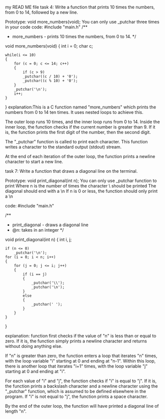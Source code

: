 my READ ME file
task 4: Write a function that prints 10 times the numbers, from 0 to 14, followed by a new line.

Prototype: void more_numbers(void);
You can only use _putchar three times in your code
 code: #include "main.h"
/**
* more_numbers - prints 10 times the numbers, from 0 to 14.
*/

void more_numbers(void)
{
	int i = 0;
	char c;

	while(i <= 10)
	{
		for (c = 0; c <= 14; c++)
		{
			if (c > 9)
			_putchar((c / 10) + '0');
			_putchar((c % 10) + '0');
		}
		_putchar('\n');
		i++;
	}
}
explanation:This is a C function named "more_numbers" which prints the numbers from 0 to 14 ten times. It uses nested loops to achieve this.

The outer loop runs 10 times, and the inner loop runs from 0 to 14. Inside the inner loop, the function checks if the current number is greater than 9. If it is, the function prints the first digit of the number, then the second digit.

The "_putchar" function is called to print each character. This function writes a character to the standard output (stdout) stream.

At the end of each iteration of the outer loop, the function prints a newline character to start a new line.

task 7: Write a function that draws a diagonal line on the terminal.

Prototype: void print_diagonal(int n);
You can only use _putchar function to print
Where n is the number of times the character \ should be printed
The diagonal should end with a \n
If n is 0 or less, the function should only print a \n

code: #include "main.h"

/**
* print_diagonal - draws a diagonal line
* @n: takes in an integer
*/

void print_diagonal(int n)
{
	int i, j;

	if (n <= 0)
		_putchar('\n');
	for (i = 0; i < n; i++)
	{
		for (j = 0; j <= i; j++)
		{
			if (i == j)
			{
				_putchar('\\');
				_putchar('\n');
			}
			else
			{
				_putchar(' ');
			}
		}
	}
}

explanation: function first checks if the value of "n" is less than or equal to zero. If it is, the function simply prints a newline character and returns without doing anything else.

If "n" is greater than zero, the function enters a loop that iterates "n" times, with the loop variable "i" starting at 0 and ending at "n-1". Within this loop, there is another loop that iterates "i+1" times, with the loop variable "j" starting at 0 and ending at "i".

For each value of "i" and "j", the function checks if "i" is equal to "j". If it is, the function prints a backslash character and a newline character using the "_putchar" function, which is assumed to be defined elsewhere in the program. If "i" is not equal to "j", the function prints a space character.

By the end of the outer loop, the function will have printed a diagonal line of length "n".
